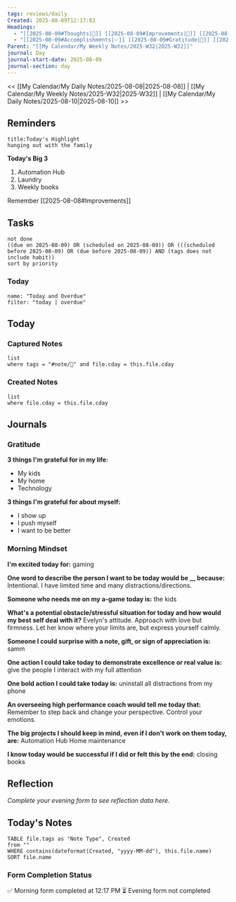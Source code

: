 ```yaml
---
tags: reviews/daily
Created: 2025-08-09T12:17:03
Headings:
  - "[[2025-08-09#Thoughts|💭]] [[2025-08-09#Improvements|💪]] [[2025-08-09#Obstacles|🚧]]"
  - "[[2025-08-09#Accomplishments|✅]] [[2025-08-09#Gratitude|🙏]] [[2025-08-09#Content Log|📚]]"
Parent: "[[My Calendar/My Weekly Notes/2025-W32|2025-W32]]"
journal: Day
journal-start-date: 2025-08-09
journal-section: day
---
```


<< [[My Calendar/My Daily Notes/2025-08-08|2025-08-08]] | [[My Calendar/My Weekly Notes/2025-W32|2025-W32]] | [[My Calendar/My Daily Notes/2025-08-10|2025-08-10]] >>

## Reminders

```ad-tip
title:Today's Highlight
hanging out with the family
```

**Today's Big 3**

1. Automation Hub
2. Laundry
3. Weekly books

Remember [[2025-08-08#Improvements]]

## Tasks

```tasks
not done
((due on 2025-08-09) OR (scheduled on 2025-08-09)) OR (((scheduled before 2025-08-09) OR (due before 2025-08-09)) AND (tags does not include habit))
sort by priority
```

### Today
```todoist
name: "Today and Overdue"
filter: "today | overdue"
```

## Today

### Captured Notes
```dataview
list
where tags = "#note/🌱" and file.cday = this.file.cday
```

### Created Notes
```dataview
list
where file.cday = this.file.cday
```

## Journals

### Gratitude

**3 things I'm grateful for in my life:**
- My kids
- My home
- Technology

**3 things I'm grateful for about myself:**
- I show up
- I push myself
- I want to be better

### Morning Mindset

**I'm excited today for:**
gaming

**One word to describe the person I want to be today would be __ because:**
Intentional. I have limited time and many distractions/directions.

**Someone who needs me on my a-game today is:**
the kids

**What's a potential obstacle/stressful situation for today and how would my best self deal with it?**
Evelyn's attitude. Approach with love but firmness. Let her know where your limits are, but express yourself calmly.

**Someone I could surprise with a note, gift, or sign of appreciation is:**
samm

**One action I could take today to demonstrate excellence or real value is:**
give the people I interact with my full attention

**One bold action I could take today is:**
uninstall all distractions from my phone

**An overseeing high performance coach would tell me today that:**
Remember to step back and change your perspective. Control your emotions.

**The big projects I should keep in mind, even if I don't work on them today, are:**
Automation Hub
Home maintenance

**I know today would be successful if I did or felt this by the end:**
closing books


## Reflection

*Complete your evening form to see reflection data here.*


## Today's Notes

```dataview
TABLE file.tags as "Note Type", Created
from ""
WHERE contains(dateformat(Created, "yyyy-MM-dd"), this.file.name)
SORT file.name
```

### Form Completion Status

✅ Morning form completed at 12:17 PM
⏳ Evening form not completed